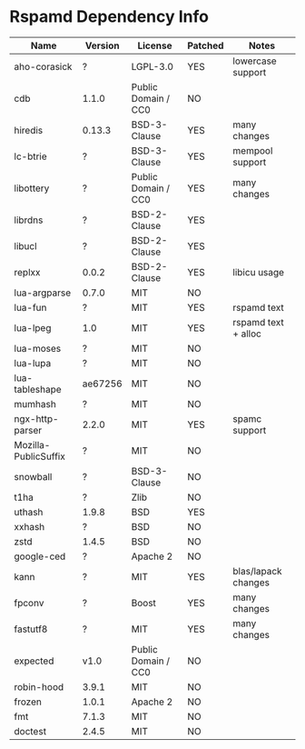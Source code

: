 # Rspamd Dependency Info

| Name          | Version | License             | Patched | Notes              |
| ---           | ---     | ---                 | ---     | ---                |
| aho-corasick  | ?       | LGPL-3.0            | YES     | lowercase support  |
| cdb           | 1.1.0   | Public Domain / CC0 | NO      |                    |
| hiredis       | 0.13.3  | BSD-3-Clause        | YES     | many changes       |
| lc-btrie      | ?       | BSD-3-Clause        | YES     | mempool support    |
| libottery     | ?       | Public Domain / CC0 | YES     | many changes       |
| librdns       | ?       | BSD-2-Clause        | YES     |                    |
| libucl        | ?       | BSD-2-Clause        | YES     |                    |
| replxx        | 0.0.2   | BSD-2-Clause        | YES     | libicu usage       |
| lua-argparse  | 0.7.0   | MIT                 | NO      |                    |
| lua-fun       | ?       | MIT                 | YES     | rspamd text        |
| lua-lpeg      | 1.0     | MIT                 | YES     | rspamd text + alloc|
| lua-moses     | ?       | MIT                 | NO      |                    |
| lua-lupa      | ?       | MIT                 | NO      |                    |
| lua-tableshape | ae67256 | MIT                | NO      |                    |
| mumhash       | ?       | MIT                 | NO      |                    |
| ngx-http-parser | 2.2.0 | MIT                 | YES     | spamc support      |
| Mozilla-PublicSuffix | ? | MIT                | NO      |                    |
| snowball      | ?       | BSD-3-Clause        | NO      |                    |
| t1ha          | ?       | Zlib                | NO      |                    |
| uthash        | 1.9.8   | BSD                 | YES     |                    |
| xxhash        | ?       | BSD                 | NO      |                    |
| zstd          | 1.4.5   | BSD                 | NO      |                    |
| google-ced    |  ?      | Apache 2            | NO      |                    |
| kann          |  ?      | MIT                 | YES     | blas/lapack changes|
| fpconv        | ?       | Boost               | YES     | many changes       |
| fastutf8      | ?       | MIT                 | YES     | many changes       |
| expected      | v1.0    | Public Domain / CC0 | NO      |                    |
| robin-hood    | 3.9.1   | MIT                 | NO      |                    |
| frozen        | 1.0.1   | Apache 2            | NO      |                    |
| fmt           | 7.1.3   | MIT                 | NO      |                    |
| doctest       | 2.4.5   | MIT                 | NO      |                    |
